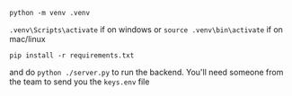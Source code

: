 
`python -m venv .venv`

`.venv\Scripts\activate` if on windows or `source .venv\bin\activate` if on mac/linux

`pip install -r requirements.txt`


and do `python ./server.py` to run the backend. You'll need someone from the team to send you the `keys.env` file
